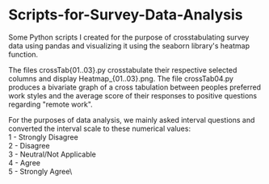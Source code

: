 # Scripts-for-Survey-Data-Analysis
Some Python scripts I created for the purpose of crosstabulating survey data using pandas and visualizing it using the seaborn library's heatmap function.

The files crossTab{01..03}.py crosstabulate their respective selected columns and display Heatmap_{01..03}.png. The file crossTab04.py produces a bivariate graph of a cross tabulation between peoples preferred work styles and the average score of their responses to positive questions regarding "remote work".

For the purposes of data analysis, we mainly asked interval questions and converted the interval scale to these numerical values:\
  1 - Strongly Disagree\
  2 - Disagree\
  3 - Neutral/Not Applicable\
  4 - Agree\
  5 - Strongly Agree\
